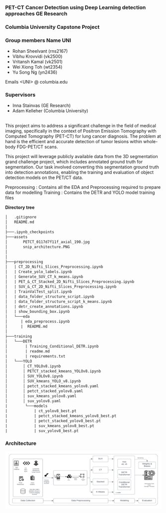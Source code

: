 ### PET-CT Cancer Detection using Deep Learning detection approaches GE Research
### Columbia University Capstone Project

### Group members Name UNI 
- Rohan Sheelvant (rns2167) 
- Vibhu Krovvidi (vk2500)
- Vritansh Kamal (vk2501)
- Wei Xiong Toh (wt2354)
- Yu Song Ng (yn2436)

Emails  &lt;UNI&gt; @ columbia.edu

### Supervisors
- Inna Stainvas (GE Research)
- Adam Kelleher (Columbia University)

<br>
This project aims to address a significant challenge in the field of medical imaging, specifically in the context of Positron Emission Tomography with Computed Tomography (PET-CT) for lung cancer diagnosis. The problem at hand is the efficient and accurate detection of tumor lesions within whole-body FDG-PET/CT scans.


This project will leverage publicly available data from the 3D segmentation grand challenge project, which includes annotated ground truth for segmentation. Our task involved converting this segmentation ground truth into detection annotations, enabling the training and evaluation of object detection models on the PET/CT data.

Preprocessing : Contains all the EDA and Preprocessing required to prepare data for modelling
Training : Contains the DETR and YOLO model training files

**Directory tree**
```
│   .gitignore
│   README.md
│
├───.ipynb_checkpoints
├───assets
│       PETCT_0117d7f11f_axial_190.jpg
│       snip_architecture.PNG
│       
│
├───preprocessing
│   | CT_2D_Nifti_Slices_Preprocessing.ipynb
│   | Create_yolo_labels.ipynb
│   | Generate_SUV_CT_k_means.ipynb
│   | PET_&_CT_Stacked_2D_Nifti_Slices_Preprocessing.ipynb
│   | SUV_&_CT_2D_Nifti_Slices_Preprocessing.ipynb
│   | TrainValTest_split.ipynb
│   | data_folder_structure_script.ipynb
│   | data_folder_structure_script_k_means.ipynb
│   | detr_create_annotations.ipynb
│   | show_bounding_box.ipynb
│   └───eda
│      | eda_preprocess.ipynb
│      |  README.md
│
├───training
│   └───DETR    
│        | Training_Conditional_DETR.ipynb
│        | readme.md
|        | requirements.txt
│   └───YOLO
│       │ CT_YOLOv8.ipynb
│       │ PETCT_stacked_kmeans_YOLOv8.ipynb
│       │ SUV_YOLOv8.ipynb
│       │ SUV_kmeans_YOLO_v8.ipynb
│       │ petct_stacked_kmeans_yolov8.yaml
│       │ petct_stacked_yolov8.yaml
│       │ suv_kmeans_yolov8.yaml
│       │ suv_yolov8.yaml
|        └───models
|            | ct_yolov8_best.pt
|            | petct_stacked_kmeans_yolov8_best.pt
|            | petct_stacked_yolov8_best.pt
|            | suv_kmeans_yolov8_best.pt
|            | suv_yolov8_best.pt
```     


### Architecture 
![alt text](https://raw.githubusercontent.com/VibhuKrovvidi/PET_CT_CV/main/assets/snip_architecture.PNG)
